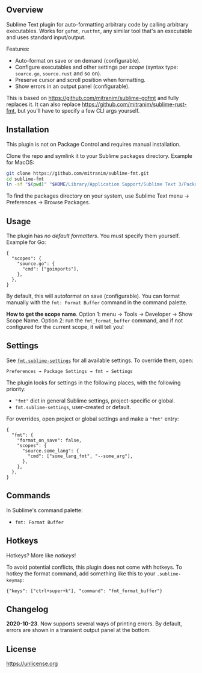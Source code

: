 ## Overview

Sublime Text plugin for auto-formatting arbitrary code by calling arbitrary executables. Works for `gofmt`, `rustfmt`, any similar tool that's an executable and uses standard input/output.

Features:

* Auto-format on save or on demand (configurable).
* Configure executables and other settings per _scope_ (syntax type: `source.go`, `source.rust` and so on).
* Preserve cursor and scroll position when formatting.
* Show errors in an output panel (configurable).

This is based on https://github.com/mitranim/sublime-gofmt and fully replaces it. It can also replace https://github.com/mitranim/sublime-rust-fmt, but you'll have to specify a few CLI args yourself.

## Installation

This plugin is not on Package Control and requires manual installation.

Clone the repo and symlink it to your Sublime packages directory. Example for MacOS:

```sh
git clone https://github.com/mitranim/sublime-fmt.git
cd sublime-fmt
ln -sf "$(pwd)" "$HOME/Library/Application Support/Sublime Text 3/Packages/"
```

To find the packages directory on your system, use Sublime Text menu → Preferences → Browse Packages.

## Usage

The plugin has _no default formatters_. You must specify them yourself. Example for Go:

```sublime-settings
{
  "scopes": {
    "source.go": {
      "cmd": ["goimports"],
    },
  },
}
```

By default, this will autoformat on save (configurable). You can format manually with the `fmt: Format Buffer` command in the command palette.

**How to get the scope name**. Option 1: menu → Tools → Developer → Show Scope Name. Option 2: run the `fmt_format_buffer` command, and if not configured for the current scope, it will tell you!

## Settings

See [`fmt.sublime-settings`](fmt.sublime-settings) for all available settings. To override them, open:

```
Preferences → Package Settings → fmt → Settings
```

The plugin looks for settings in the following places, with the following priority:

  * `"fmt"` dict in general Sublime settings, project-specific or global.
  * `fmt.sublime-settings`, user-created or default.

For overrides, open project or global settings and make a `"fmt"` entry:

```sublime-settings
{
  "fmt": {
    "format_on_save": false,
    "scopes": {
      "source.some_lang": {
        "cmd": ["some_lang_fmt", "--some_arg"],
      },
    },
  },
}
```

## Commands

In Sublime's command palette:

* `fmt: Format Buffer`

## Hotkeys

Hotkeys? More like _notkeys_!

To avoid potential conflicts, this plugin does not come with hotkeys. To hotkey
the format command, add something like this to your `.sublime-keymap`:

```sublime-keymap
{"keys": ["ctrl+super+k"], "command": "fmt_format_buffer"}
```

## Changelog

**2020-10-23**. Now supports several ways of printing errors. By default, errors are shown in a transient output panel at the bottom.

## License

https://unlicense.org
